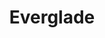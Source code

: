 ---
title: Everglade
client: SuperFastBusiness
image: '/assets/images/everglade.png'
thumbnail: /assets/images/thumbs/everglade.png
categories:
    - wordpress
    - design
---